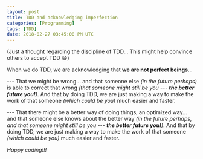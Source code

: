 ```yaml
---
layout: post
title: TDD and acknowledging imperfection
categories: [Programming]
tags: [TDD]
date: 2018-02-27 03:45:00 PM UTC
---
```


<!-- February 27, 2018 11:45:00 PM Philippine Time -->

(Just a thought regarding the discipline of TDD... This might help convince others to accept TDD :smile:)


When we do TDD, we are acknowledging that **we are not perfect beings**...

--- That we might be wrong... and that someone else _(in the future perhaps)_ is able to correct that wrong _(that someone might still be you --- **the better future you!**)_. And that by doing TDD, we are just making a way to make the work of that someone _(which could be you)_ much easier and faster.

<!--more-->

--- That there might be a better way of doing things, an optimized way... and that someone else knows about the better way _(in the future perhaps, and that someone might still be you --- **the better future you!**)_. And that by doing TDD, we are just making a way to make the work of that someone _(which could be you)_ much easier and faster.

_Happy coding!!!_
